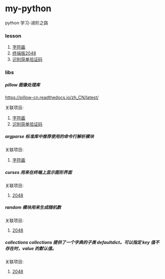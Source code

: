 # my-python
python  学习-进阶之路



### lesson

1. [字符画](/lesson-1-ascii-pic)
2. [终端版2048](/lesson-2-curses-2048)
3. [识别简单验证码](/lesson-3-python-captcha)



### libs

##### pillow 图像处理库

<https://pillow-cn.readthedocs.io/zh_CN/latest/>

关联项目: 

1. [字符画](/lesson-1-ascii-pic)
2. [识别简单验证码](/lesson-3-python-captcha)

##### argparse 标准库中推荐使用的命令行解析模块

关联项目: 

1. [字符画](/lesson-1-ascii-pic)

##### curses 用来在终端上显示图形界面

关联项目: 

1. [2048](/lesson-2-curses-2048)

##### random 模块用来生成随机数

关联项目: 

1. [2048](/lesson-2-curses-2048)

##### collections collections 提供了一个字典的子类 defaultdict。可以指定 key 值不存在时，value 的默认值。

关联项目: 

1. [2048](/lesson-2-curses-2048)





